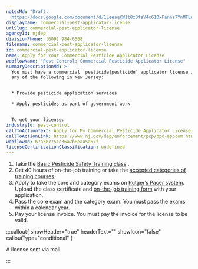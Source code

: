 ```yaml
---
notesMd: "Draft:
  https://docs.google.com/document/d/1LeeaqXW1t8z3fsV4c61DxFannz7YnMTLuG17XGLKYLE/edit?tab=t.0#heading=h.au84q0gvta3m"
displayname: commercial-pest-applicator-license
urlSlug: commercial-pest-applicator-license
agencyId: njdep
divisionPhone: (609) 984-6568
filename: commercial-pest-applicator-license
id: commercial-pest-applicator-license
name: Apply for Your Commercial Pesticide Applicator License
webflowName: "Pest Control: Commercial Pesticide Applicator License"
summaryDescriptionMd: >-
  You must have a commercial `pesticide|pesticide` applicator license if you do
  any of the following in New Jersey:


  * Provide pesticide application services

  * Apply pesticides as part of government work


  To get your license:
industryId: pest-control
callToActionText: Apply for My Commercial Pesticide Applicator License
callToActionLink: https://www.nj.gov/dep/enforcement/pcp/bpo-appcom.htm
webflowId: 67a387751e36a7b8eaa5a57f
licenseCertificationClassification: undefined
---
```


1. Take the [Basic Pesticide Safety Training class](https://www.nj.gov/dep/enforcement/pcp/bpo-courses.htm) .
2. Get 40 hours of on-the-job training or take the [accepted categories of training courses](https://www.nj.gov/dep/enforcement/pcp/bpo-courses.htm).
3. Apply to take the core and category exams on [Rutger’s Pacer system](http://pacer.rutgers.edu). Upload the class certificate and [on-the-job training form](https://www.nj.gov/dep/enforcement/pcp/bpo/certification/Training_Verification_Form_VPE-002.pdf) with your application.
4. Pass the core exam and the category exam. You must pass the exams within a calendar year.
5. Pay your license invoice. You must pay the invoice for the license to be valid.

:::callout{ showHeader="true" headerText="" showIcon="false" calloutType="conditional" }

A license sent via mail.

:::
